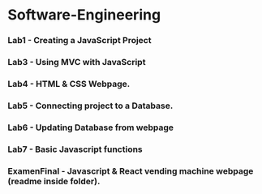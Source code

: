 # Software-Engineering

### Lab1 - Creating a JavaScript Project
### Lab3 - Using MVC with JavaScript
### Lab4 - HTML & CSS Webpage.
### Lab5 - Connecting project to a Database.
### Lab6 - Updating Database from webpage
### Lab7 - Basic Javascript functions
### ExamenFinal - Javascript & React vending machine webpage (readme inside folder).
